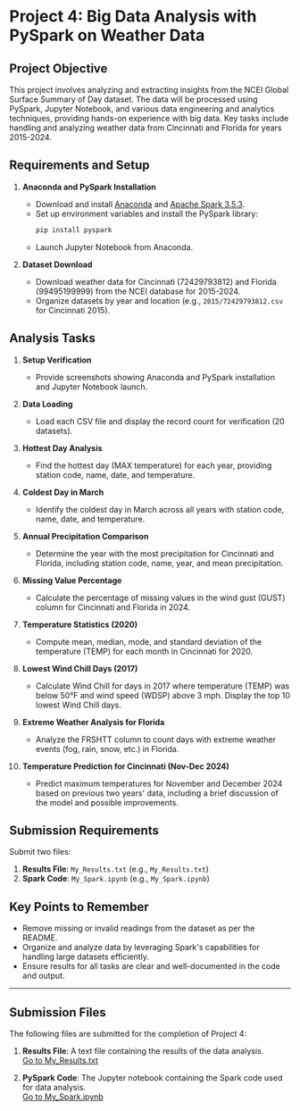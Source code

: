 # Project 4: Big Data Analysis with PySpark on Weather Data

## Project Objective
This project involves analyzing and extracting insights from the NCEI Global Surface Summary of Day dataset. The data will be processed using PySpark, Jupyter Notebook, and various data engineering and analytics techniques, providing hands-on experience with big data. Key tasks include handling and analyzing weather data from Cincinnati and Florida for years 2015-2024.

## Requirements and Setup

1. **Anaconda and PySpark Installation**  
   - Download and install [Anaconda](https://www.anaconda.com/products/distribution) and [Apache Spark 3.5.3](https://spark.apache.org/downloads).
   - Set up environment variables and install the PySpark library:
     ```bash
     pip install pyspark
     ```
   - Launch Jupyter Notebook from Anaconda.

2. **Dataset Download**
   - Download weather data for Cincinnati (72429793812) and Florida (99495199999) from the NCEI database for 2015-2024.
   - Organize datasets by year and location (e.g., `2015/72429793812.csv` for Cincinnati 2015).

## Analysis Tasks

1. **Setup Verification**
   - Provide screenshots showing Anaconda and PySpark installation and Jupyter Notebook launch.

2. **Data Loading**
   - Load each CSV file and display the record count for verification (20 datasets).

3. **Hottest Day Analysis**
   - Find the hottest day (MAX temperature) for each year, providing station code, name, date, and temperature.

4. **Coldest Day in March**
   - Identify the coldest day in March across all years with station code, name, date, and temperature.

5. **Annual Precipitation Comparison**
   - Determine the year with the most precipitation for Cincinnati and Florida, including station code, name, year, and mean precipitation.

6. **Missing Value Percentage**
   - Calculate the percentage of missing values in the wind gust (GUST) column for Cincinnati and Florida in 2024.

7. **Temperature Statistics (2020)**
   - Compute mean, median, mode, and standard deviation of the temperature (TEMP) for each month in Cincinnati for 2020.

8. **Lowest Wind Chill Days (2017)**
   - Calculate Wind Chill for days in 2017 where temperature (TEMP) was below 50°F and wind speed (WDSP) above 3 mph. Display the top 10 lowest Wind Chill days.

9. **Extreme Weather Analysis for Florida**
   - Analyze the FRSHTT column to count days with extreme weather events (fog, rain, snow, etc.) in Florida.

10. **Temperature Prediction for Cincinnati (Nov-Dec 2024)**
    - Predict maximum temperatures for November and December 2024 based on previous two years' data, including a brief discussion of the model and possible improvements.

## Submission Requirements

Submit two files:
1. **Results File**: `My_Results.txt` (e.g., `My_Results.txt`)
2. **Spark Code**: `My_Spark.ipynb` (e.g., `My_Spark.ipynb`)

## Key Points to Remember
- Remove missing or invalid readings from the dataset as per the README.
- Organize and analyze data by leveraging Spark's capabilities for handling large datasets efficiently.
- Ensure results for all tasks are clear and well-documented in the code and output.

---

## Submission Files

The following files are submitted for the completion of Project 4:

1. **Results File**: A text file containing the results of the data analysis.  
   [Go to My_Results.txt](My_Results.txt)  

3. **PySpark Code**: The Jupyter notebook containing the Spark code used for data analysis.  
   [Go to My_Spark.ipynb](My_Spark.ipynb)

